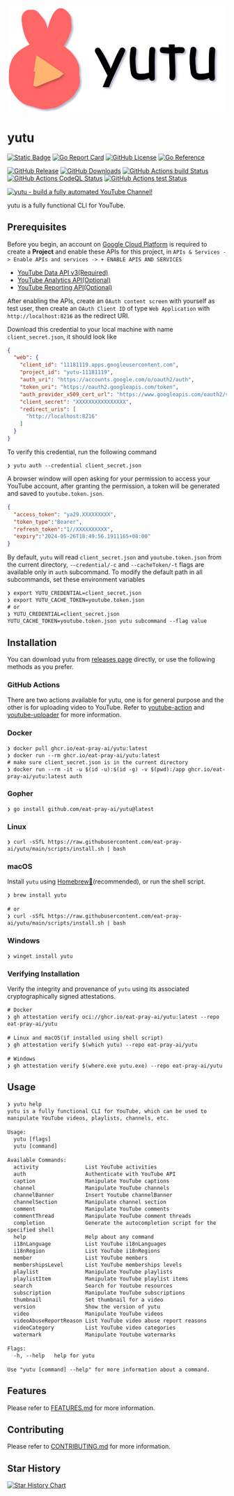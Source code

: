 ![Yutu](./asset/yutu.svg)

# yutu

[![Static Badge](https://img.shields.io/badge/gitmoji-%F0%9F%98%BF%F0%9F%90%B0%F0%9F%90%A7%E2%9D%A4%EF%B8%8F%E2%80%8D%F0%9F%A9%B9-love?style=flat-square&labelColor=%23EDD1CC&color=%23FF919F)](https://gitmoji.dev)
[![Go Report Card](https://goreportcard.com/badge/github.com/eat-pray-ai/yutu?style=flat-square)](https://goreportcard.com/report/github.com/eat-pray-ai/yutu)
[![GitHub License](https://img.shields.io/github/license/eat-pray-ai/yutu?style=flat-square)](https://github.com/eat-pray-ai/yutu?tab=MIT-1-ov-file)
[![Go Reference](https://pkg.go.dev/badge/github.com/eat-pray-ai/yutu/pkg/yutuber?style=flat-square)](https://pkg.go.dev/github.com/eat-pray-ai/yutu/pkg/yutuber)

[![GitHub Release](https://img.shields.io/github/v/release/eat-pray-ai/yutu?sort=semver&style=flat-square&logo=go)](https://github.com/eat-pray-ai/yutu/releases/latest)
[![GitHub Downloads](https://img.shields.io/github/downloads/eat-pray-ai/yutu/total?style=flat-square)](https://github.com/eat-pray-ai/yutu/releases/latest)
[![GitHub Actions build Status](https://img.shields.io/github/actions/workflow/status/eat-pray-ai/yutu/publish.yml?style=flat-square&logo=githubactions)](https://github.com/eat-pray-ai/yutu/actions/workflows/publish.yml)
[![GitHub Actions CodeQL Status](https://img.shields.io/github/actions/workflow/status/eat-pray-ai/yutu/codeql.yml?style=flat-square&logo=githubactions&label=CodeQL)](https://github.com/eat-pray-ai/yutu/actions/workflows/codeql.yml)
[![GitHub Actions test Status](https://img.shields.io/github/actions/workflow/status/eat-pray-ai/yutu/test.yml?style=flat-square&logo=githubactions&label=test)](https://github.com/eat-pray-ai/yutu/actions/workflows/test.yml)

[![yutu - build a fully automated YouTube Channel!](https://api.producthunt.com/widgets/embed-image/v1/featured.svg?post_id=490920&theme=light)](https://www.producthunt.com/posts/yutu?embed=true&utm_source=badge-featured&utm_medium=badge&utm_souce=badge-yutu)

yutu is a fully functional CLI for YouTube.

## Prerequisites

Before you begin, an account on [Google Cloud Platform](https://console.cloud.google.com/) is required to create a **Project** and enable these APIs for this project, in `APIs & Services -> Enable APIs and services -> + ENABLE APIS AND SERVICES`

- [YouTube Data API v3(Required)](https://console.cloud.google.com/apis/api/youtubeanalytics.googleapis.com/overview)
- [YouTube Analytics API(Optional)](https://console.cloud.google.com/apis/api/youtubeanalytics.googleapis.com/overview)
- [YouTube Reporting API(Optional)](https://console.cloud.google.com/apis/api/youtubereporting.googleapis.com/overview)

After enabling the APIs, create an `OAuth content screen` with yourself as test user, then create an `OAuth Client ID` of type `Web Application` with `http://localhost:8216` as the redirect URI.

Download this credential to your local machine with name `client_secret.json`, it should look like

```json
{
  "web": {
    "client_id": "11181119.apps.googleusercontent.com",
    "project_id": "yutu-11181119",
    "auth_uri": "https://accounts.google.com/o/oauth2/auth",
    "token_uri": "https://oauth2.googleapis.com/token",
    "auth_provider_x509_cert_url": "https://www.googleapis.com/oauth2/v1/certs",
    "client_secret": "XXXXXXXXXXXXXXXX",
    "redirect_uris": [
      "http://localhost:8216"
    ]
  }
}
```

To verify this credential, run the following command

```shell
❯ yutu auth --credential client_secret.json
```

A browser window will open asking for your permission to access your YouTube account, after granting the permission, a token will be generated and saved to `youtube.token.json`.

```json
{
  "access_token": "ya29.XXXXXXXXX",
  "token_type":"Bearer",
  "refresh_token":"1//XXXXXXXXXX",
  "expiry":"2024-05-26T18:49:56.1911165+08:00"
}
```
By default, `yutu` will read `client_secret.json` and `youtube.token.json` from the current directory, `--credential/-c` and `--cacheToken/-t` flags are available only in `auth` subcommand. To modify the default path in all subcommands, set these environment variables

```shell
❯ export YUTU_CREDENTIAL=client_secret.json
❯ export YUTU_CACHE_TOKEN=youtube.token.json
# or
❯ YUTU_CREDENTIAL=client_secret.json YUTU_CACHE_TOKEN=youtube.token.json yutu subcommand --flag value
```


## Installation

You can download yutu from [releases page](https://github.com/eat-pray-ai/yutu/releases/latest) directly, or use the following methods as you prefer.

### GitHub Actions

There are two actions available for yutu, one is for general purpose and the other is for uploading video to YouTube. Refer to [youtube-action](https://github.com/eat-pray-ai/youtube-action) and [youtube-uploader](https://github.com/eat-pray-ai/youtube-uploader) for more information.

### Docker

```shell
❯ docker pull ghcr.io/eat-pray-ai/yutu:latest
❯ docker run --rm ghcr.io/eat-pray-ai/yutu:latest
# make sure client_secret.json is in the current directory
❯ docker run --rm -it -u $(id -u):$(id -g) -v $(pwd):/app ghcr.io/eat-pray-ai/yutu:latest auth
```

### Gopher

```shell
❯ go install github.com/eat-pray-ai/yutu@latest
```

### Linux

```shell
❯ curl -sSfL https://raw.githubusercontent.com/eat-pray-ai/yutu/main/scripts/install.sh | bash
```

### macOS

Install `yutu` using [Homebrew🍺](https://brew.sh/)(recommended), or run the shell script.

```shell
❯ brew install yutu

# or
❯ curl -sSfL https://raw.githubusercontent.com/eat-pray-ai/yutu/main/scripts/install.sh | bash
```

### Windows

```shell
❯ winget install yutu
```

### Verifying Installation

Verify the integrity and provenance of `yutu` using its associated cryptographically signed attestations.

```shell
# Docker
❯ gh attestation verify oci://ghcr.io/eat-pray-ai/yutu:latest --repo eat-pray-ai/yutu

# Linux and macOS(if installed using shell script)
❯ gh attestation verify $(which yutu) --repo eat-pray-ai/yutu

# Windows
❯ gh attestation verify $(where.exe yutu.exe) --repo eat-pray-ai/yutu
```

## Usage

```shell
❯ yutu help
yutu is a fully functional CLI for YouTube, which can be used to manipulate YouTube videos, playlists, channels, etc.

Usage:
  yutu [flags]
  yutu [command]

Available Commands:
  activity               List YouTube activities
  auth                   Authenticate with YouTube API
  caption                Manipulate YouTube captions
  channel                Manipulate YouTube channels
  channelBanner          Insert Youtube channelBanner
  channelSection         Manipulate channel section
  comment                Manipulate YouTube comments
  commentThread          Manipulate YouTube comment threads
  completion             Generate the autocompletion script for the specified shell
  help                   Help about any command
  i18nLanguage           List YouTube i18nLanguages
  i18nRegion             List YouTube i18nRegions
  member                 List YouTube members
  membershipsLevel       List YouTube memberships levels
  playlist               Manipulate YouTube playlists
  playlistItem           Manipulate YouTube playlist items
  search                 Search for Youtube resources
  subscription           Manipulate YouTube subscriptions
  thumbnail              Set thumbnail for a video
  version                Show the version of yutu
  video                  Manipulate YouTube videos
  videoAbuseReportReason List YouTube video abuse report reasons
  videoCategory          List YouTube video categories
  watermark              Manipulate Youtube watermarks

Flags:
  -h, --help   help for yutu

Use "yutu [command] --help" for more information about a command.
```

## Features

Please refer to [FEATURES.md](./FEATURES.md) for more information.

## Contributing

Please refer to [CONTRIBUTING.md](./CONTRIBUTING.md) for more information.

## Star History

[![Star History Chart](https://api.star-history.com/svg?repos=eat-pray-ai/yutu&type=Date)](https://star-history.com/#eat-pray-ai/yutu&Date)
